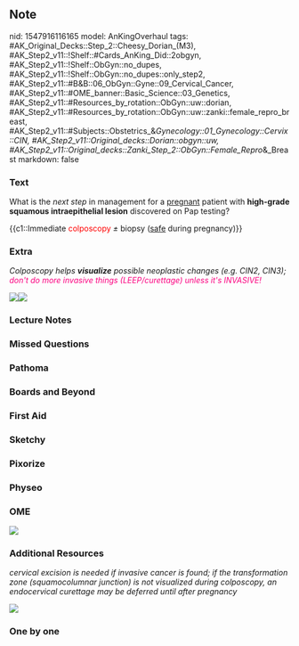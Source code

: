 ## Note
nid: 1547916116165
model: AnKingOverhaul
tags: #AK_Original_Decks::Step_2::Cheesy_Dorian_(M3), #AK_Step2_v11::!Shelf::#Cards_AnKing_Did::2obgyn, #AK_Step2_v11::!Shelf::ObGyn::no_dupes, #AK_Step2_v11::!Shelf::ObGyn::no_dupes::only_step2, #AK_Step2_v11::#B&B::06_ObGyn::Gyne::09_Cervical_Cancer, #AK_Step2_v11::#OME_banner::Basic_Science::03_Genetics, #AK_Step2_v11::#Resources_by_rotation::ObGyn::uw::dorian, #AK_Step2_v11::#Resources_by_rotation::ObGyn::uw::zanki::female_repro_breast, #AK_Step2_v11::#Subjects::Obstetrics_&_Gynecology::01_Gynecology::Cervix::CIN, #AK_Step2_v11::Original_decks::Dorian::obgyn::uw, #AK_Step2_v11::Original_decks::Zanki_Step_2::ObGyn::Female_Repro_&_Breast
markdown: false

### Text
What is the <i>next step</i> in management for a <u>pregnant</u>
patient with <b>high-grade</b> <b>squamous intraepithelial
lesion</b> discovered on Pap testing?
<div>
  {{c1::Immediate <font color="#FF0000" style="">colposcopy</font>
  <em>±</em> biopsy (<u>safe</u> during pregnancy)}}
</div>

### Extra
<i>Colposcopy helps <b>visualize</b> possible neoplastic changes
(e.g. CIN2, CIN3); <font color="#FC0280">don't do more invasive
things (LEEP/curettage) unless it's INVASIVE!</font></i>
<div>
  <div>
    <i><img src="paste-77610059038721.jpg"></i><i><img src=
    "gonna%20be%20along%20one.png"></i>
  </div>
</div>

### Lecture Notes


### Missed Questions


### Pathoma


### Boards and Beyond


### First Aid


### Sketchy


### Pixorize


### Physeo


### OME
<div class="ome-widget">
  <a href="https://onlinemeded.org/spa/obgyn?ref=anki"><img src=
  "_OME_AnkiFlashcards_Topic_1.png"></a>
</div>

### Additional Resources
<i>cervical excision is needed if invasive cancer is found; if the
transformation zone (squamocolumnar junction) is not visualized
during colposcopy, an endocervical curettage may be deferred until
after pregnancy</i>
<div>
  <i><img src="http://127.0.0.1:50615/gonna%20be%20along%20one.png"
  style="" class=""></i>
</div>

### One by one

